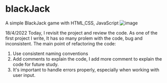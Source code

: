 # blackJack
A simple BlackJack game with HTML,CSS, JavaScript
![image](https://user-images.githubusercontent.com/9263674/228293717-dee1a30d-e9f6-4a70-b0a9-f9503ee284d6.png)

18/4/2022
Today, I revisit the project and review the code. As one of the first project I write, It has so many prolem with the code, bug and inconsistent.
The main point of refactoring the code:
 1. Use consistent naming conventions
 2. Add comments to explain the code, I add more comment to explain the code for future study.
 3. It's important to handle errors properly, especially when working with user input.
